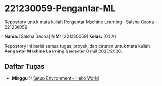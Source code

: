 # 221230059-Pengantar-ML
Repository untuk mata kuliah Pengantar Machine Learning - Salsha Geona - 221230059

**Nama:** [Salsha Geona]
**NIM:** [221230059]
**Kelas:** [04 A]

Repository ini berisi semua tugas, proyek, dan catatan untuk mata kuliah **Pengantar Machine Learning** Semester Ganjil 2025/2026.

## Daftar Tugas
- **Minggu 1:** [Setup Environment - Hello World](https://github.com/SalshaGeona/221230059-Pengantar-ML/blob/main/Tugas_Minggu_1_Hello_Word.ipynb)
